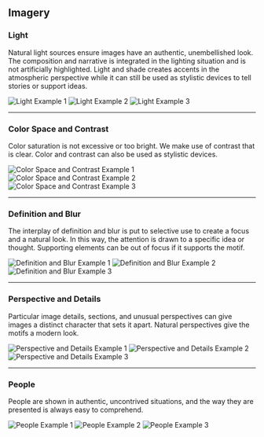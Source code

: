 ## Imagery

### Light

Natural light sources ensure images have an authentic, unembellished look. The composition and narrative is integrated in the lighting situation and is not artificially highlighted.  Light and shade creates accents in the atmospheric perspective while it can still be used as stylistic devices to tell stories or support ideas.

![Light Example 1](https://usnavy.github.io/Navy-Design-Guide/img/imagery-examples/lighting-1.jpg "Light Example 1")
![Light Example 2](https://usnavy.github.io/Navy-Design-Guide/img/imagery-examples/lighting-2.jpg "Light Example 2")
![Light Example 3](https://usnavy.github.io/Navy-Design-Guide/img/imagery-examples/lighting-3.jpg "Light Example 3")

  <hr>

### Color Space and Contrast

Color saturation is not excessive or too bright.  We make use of contrast that is clear. Color and contrast can also be used as stylistic devices.

![Color Space and Contrast Example 1](https://usnavy.github.io/Navy-Design-Guide/img/imagery-examples/color-space-and-contrast-1.jpg "Color Space and Contrast Example 1")
![Color Space and Contrast Example 2](https://usnavy.github.io/Navy-Design-Guide/img/imagery-examples/color-space-and-contrast-2.jpg  "Color Space and Contrast Example 2")
![Color Space and Contrast Example 3](https://usnavy.github.io/Navy-Design-Guide/img/imagery-examples/color-space-and-contrast-3.jpg  "Color Space and Contrast Example 3")

  <hr>

### Definition and Blur

The interplay of definition and blur is put to selective use to create a focus and a natural look.  In this way, the attention is drawn to a specific idea or thought.  Supporting elements can be out of focus if it supports the motif.

![Definition and Blur Example 1](https://usnavy.github.io/Navy-Design-Guide/img/imagery-examples/definition-and-blur-1.jpg  "Definition and Blur Example 1")
![Definition and Blur Example 2](https://usnavy.github.io/Navy-Design-Guide/img/imagery-examples/definition-and-blur-2.jpg "Definition and Blur Example 2")
![Definition and Blur Example 3](https://usnavy.github.io/Navy-Design-Guide/img/imagery-examples/definition-and-blur-3.jpg "Definition and Blur Example 3")

  <hr>

### Perspective and Details

Particular image details, sections, and unusual perspectives can give images a distinct character that sets it apart.  Natural perspectives give the motifs a modern look. 

![Perspective and Details Example 1](https://usnavy.github.io/Navy-Design-Guide/img/imagery-examples/perspective-and-details-1.jpg "Perspective and Details Example 1")
![Perspective and Details Example 2](https://usnavy.github.io/Navy-Design-Guide/img/imagery-examples/perspective-and-details-1.jpg  "Perspective and Details Example 2")
![Perspective and Details Example 3](https://usnavy.github.io/Navy-Design-Guide/img/imagery-examples/perspective-and-details-1.jpg  "Perspective and Details Example 3")

  <hr>

### People

People are shown in authentic, uncontrived situations, and the way they are presented is always easy to comprehend.

![People Example 1](https://usnavy.github.io/Navy-Design-Guide/img/imagery-examples/people-1.jpg  "People Example 1")
![People Example 2](https://usnavy.github.io/Navy-Design-Guide/img/imagery-examples/people-2.jpg  "People Example 2")
![People Example 3](https://usnavy.github.io/Navy-Design-Guide/img/imagery-examples/people-3.jpg  "People Example 3")
